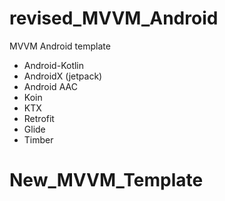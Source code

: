 # revised_MVVM_Android
MVVM Android template
- Android-Kotlin
- AndroidX (jetpack)
- Android AAC
- Koin
- KTX
- Retrofit
- Glide
- Timber
# New_MVVM_Template
